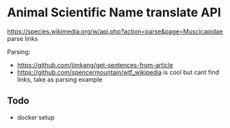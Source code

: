 # Animal Scientific Name translate API


https://species.wikimedia.org/w/api.php?action=parse&page=Muscicapidae
parse links

Parsing:
- https://github.com/jimkang/get-sentences-from-article
- https://github.com/spencermountain/wtf_wikipedia
  is cool but cant find links, take as parsing example

## Todo
- docker setup
